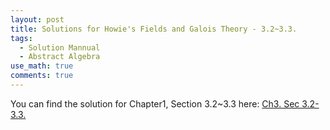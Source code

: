 ```yaml
---
layout: post
title: Solutions for Howie's Fields and Galois Theory - 3.2~3.3.
tags:
  - Solution Mannual
  - Abstract Algebra
use_math: true
comments: true
---
```

You can find the solution for Chapter1, Section 3.2~3.3 here:
[Ch3. Sec 3.2-3.3.](/assets/Math_4108_HW4.pdf)


